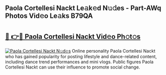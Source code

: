## Paola Cortellesi Nackt Le𝚊k𝚎d N𝚞𝚍es - Part-AWq Photos Vid𝚎o Le𝚊ks B79QA

# <h2><a href="http://fb4xzem.evod.top/?m=Paola+Cortellesi+Nackt">🔗 👉🔴 Paola Cortellesi Nackt Vid𝚎o Ph𝚘t𝚘s</a></h2>

[![Paola Cortellesi Nackt N𝚞d𝚎s](https://i.imgur.com/8V9OHl7.gif)](http://fb4xzem.evod.top/?m=Paola+Cortellesi+Nackt)
Online personality Paola Cortellesi Nackt who has gained popularity for posting lifestyle and dance-related content, including dance trend performances and mini vlogs. Public figures Paola Cortellesi Nackt can use their influence to promote social change. 
